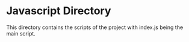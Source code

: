 # Javascript Directory

This directory contains the scripts of the project with index.js being the main script.